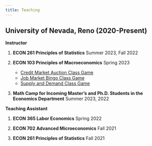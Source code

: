 ```yaml
---
title: Teaching
---
```


## University of Nevada, Reno (2020-Present)
**Instructor**

1. **ECON 261 Principles of Statistics** Summer 2023, Fall 2022 

2. **ECON 103 Principles of Macroeconomics** Spring 2023 
   - [Credit Market Auction Class Game](https://KerrLyu.github.io/teaching/econ_103/credit_market_auction/)
   - [Job Market Bingo Class Game](https://KerrLyu.github.io/teaching/econ_103/job_market_bingo/)
   - [Supply and Demand Class Game](https://KerrLyu.github.io/teaching/econ__103/supply_and_demand/)

3. **Math Camp for Incoming Master’s and Ph.D. Students in the Economics Department** Summer 2023, 2022

**Teaching Assistant**

1. **ECON 365 Labor Economics** Spring 2022

2. **ECON 702 Advanced Microeconomics** Fall 2021

3. **ECON 261 Principles of Statistics** Fall 2021